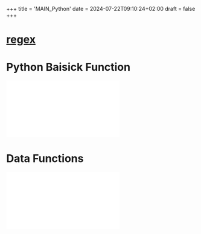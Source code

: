 +++
title = 'MAIN_Python'
date = 2024-07-22T09:10:24+02:00
draft = false
+++

    
# [regex](/obisdian_ntoes/notes_obsidian/ZPythonref/regex.md)
# Python Baisick Function  
![python_functions](/obisdian_ntoes/notes_obsidian/ZPythonref/python_functions.md)
# Data Functions

![data_py](/obisdian_ntoes/notes_obsidian/ZPythonref/data_py.md) 

